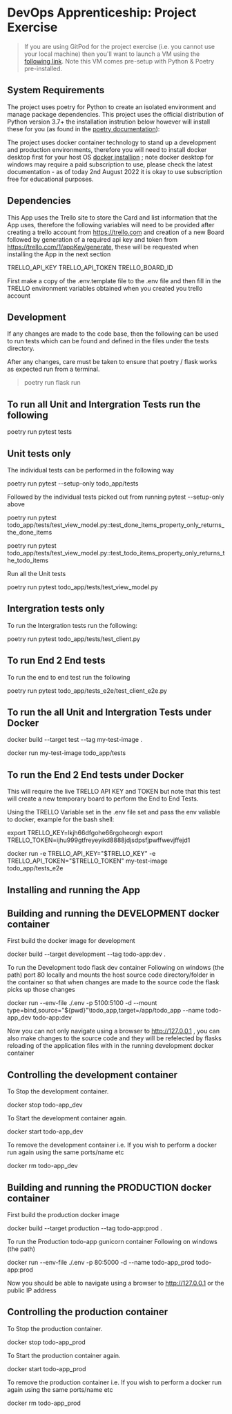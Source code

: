 # DevOps Apprenticeship: Project Exercise

> If you are using GitPod for the project exercise (i.e. you cannot use your local machine) then you'll want to launch a VM using the [following link](https://gitpod.io/#https://github.com/CorndelWithSoftwire/DevOps-Course-Starter). Note this VM comes pre-setup with Python & Poetry pre-installed.

## System Requirements

The project uses poetry for Python to create an isolated environment and manage package dependencies. This project uses the official distribution of Python version 3.7+ the installation instrution below however will install these for you
(as found in the [poetry documentation](https://python-poetry.org/docs/#system-requirements)):

The project uses docker container technology to stand up a development and production environments, therefore you will need to install docker desktop first for your host OS [docker installion](https://docs.docker.com/engine/install) ; note docker desktop for windows may require a paid subscription to use, please check the latest documentation - as of today 2nd August 2022 it is okay to use subscription free for educational purposes.

## Dependencies

This App uses the Trello site to store the Card and list information that the App uses, therefore the following variables will need to be provided after creating a trello account from https://trello.com and creation of a new Board followed by generation of a required api key and token from https://trello.com/1/appKey/generate, these will be requested when installing the App in the next section

TRELLO_API_KEY
TRELLO_API_TOKEN
TRELLO_BOARD_ID

First make a copy of the .env.template file to the .env file and then fill in the TRELLO environment variables obtained when you created you trello account 

## Development

If any changes are made to the code base, then the following can be used to run tests which can be found and defined in the files under the tests directory.

After any changes, care must be taken to ensure that poetry / flask works as expected run from a terminal.

> poetry run flask run

## To run all Unit and Intergration Tests run the following

poetry run pytest tests

## Unit tests only

The individual tests can be performed in the following way

poetry run pytest --setup-only todo_app/tests

Followed by the individual tests picked out from running pytest --setup-only above

poetry run pytest todo_app/tests/test_view_model.py::test_done_items_property_only_returns_the_done_items

poetry run pytest todo_app/tests/test_view_model.py::test_todo_items_property_only_returns_the_todo_items

Run all the Unit tests

poetry run pytest todo_app/tests/test_view_model.py

## Intergration tests only

To run the Intergration tests run the following:

poetry run pytest todo_app/tests/test_client.py

## To run End 2 End tests

To run the end to end test run the following

poetry run pytest todo_app/tests_e2e/test_client_e2e.py


## To run the all Unit and Intergration Tests under Docker

docker build --target test --tag my-test-image .

docker run my-test-image todo_app/tests

## To run the End 2 End tests under Docker

This will require the live TRELLO API KEY and TOKEN but note that this test will create a new temporary board to perform the End to End Tests.

Using the TRELLO Variable set in the .env file set and pass the env valiable to docker, example for the bash shell:

export TRELLO_KEY=lkjh66dfgohe66rgoheorgh
export TRELLO_TOKEN=ijhu999gtfreyeyikd8888jdjsdpsfjpwffwevjffejd1

docker run -e TRELLO_API_KEY="$TRELLO_KEY" -e TRELLO_API_TOKEN="$TRELLO_TOKEN" my-test-image todo_app/tests_e2e

## Installing and running the App

## Building and running the DEVELOPMENT docker container

First build the docker image for development

docker build --target development --tag todo-app:dev .

To run the Development todo flask dev container Following on windows (the path) port 80 locally and mounts the host source code directory/folder in the container so that when
changes are made to the source code the flask picks up those changes

docker run --env-file ./.env -p 5100:5100 -d --mount type=bind,source="${pwd}"\todo_app,target=/app/todo_app --name todo-app_dev todo-app:dev

Now you can not only navigate using a browser to http://127.0.0.1 , you can also make changes to the source code and they will be refelected by flasks reloading of the application files with in the running development docker container

## Controlling the development container

To Stop the development container.

docker stop todo-app_dev

To Start the development container again.

docker start todo-app_dev

To remove the development container i.e. If you wish to perform a docker run again using the same ports/name etc

docker rm todo-app_dev

## Building and running the PRODUCTION docker container 

First build the production docker image

docker build --target production --tag todo-app:prod .

To run the Production todo-app gunicorn container Following on windows (the path)

docker run --env-file ./.env -p 80:5000 -d --name todo-app_prod todo-app:prod

Now you should be able to navigate using a browser to http://127.0.0.1 or the public IP address

## Controlling the production container

To Stop the production container.

docker stop todo-app_prod

To Start the production container again.

docker start todo-app_prod

To remove the production container i.e. If you wish to perform a docker run again using the same ports/name etc

docker rm todo-app_prod


